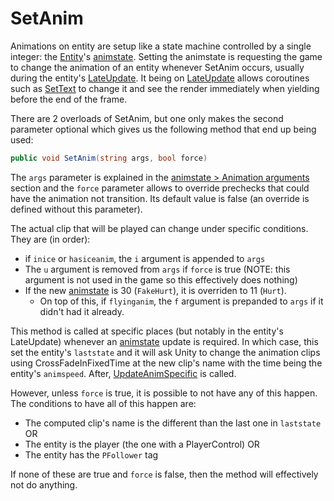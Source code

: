 # SetAnim
Animations on entity are setup like a state machine controlled by a single integer: the [Entity](../../Entity.md)'s [animstate](animstate.md). Setting the animstate is requesting the game to change the animation of an entity whenever SetAnim occurs, usually during the entity's [LateUpdate](../Update%20process/Unity%20events/LateUpdate.md). It being on [LateUpdate](../Update%20process/Unity%20events/LateUpdate.md) allows coroutines such as [SetText](../../../SetText/SetText.md) to change it and see the render immediately when yielding before the end of the frame.

There are 2 overloads of SetAnim, but one only makes the second parameter optional which gives us the following method that end up being used:

````cs
public void SetAnim(string args, bool force)
````

The `args` parameter is explained in the [animstate > Animation arguments](animstate.md#animation-arguments) section and the `force` parameter allows to override prechecks that could have the animation not transition. Its default value is false (an override is defined without this parameter).

The actual clip that will be played can change under specific conditions. They are (in order):

* if `inice` or `hasiceanim`, the `i` argument is appended to `args`
* The `u` argument is removed from `args` if `force` is true (NOTE: this argument is not used in the game so this effectively does nothing)
* If the new [animstate](animstate.md) is 30 (`FakeHurt`), it is overriden to 11 (`Hurt`). 
    * On top of this, if `flyinganim`, the `f` argument is prepanded to `args` if it didn't had it already.

This method is called at specific places (but notably in the entity's LateUpdate) whenever an [animstate](animstate.md) update is required. In which case, this set the entity's `laststate` and it will ask Unity to change the animation clips using CrossFadeInFixedTime at the new clip's name with the time being the entity's `animspeed`. After, [UpdateAnimSpecific](AnimSpecific.md#updateanimspecific) is called.

However, unless `force` is true, it is possible to not have any of this happen. The conditions to have all of this happen are:

* The computed clip's name is the different than the last one in `laststate` OR
* The entity is the player (the one with a PlayerControl) OR
* The entity has the `PFollower` tag

If none of these are true and `force` is false, then the method will effectively not do anything.
